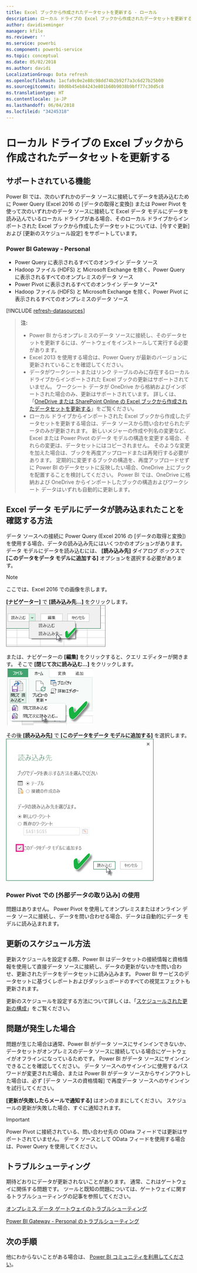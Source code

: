 ```yaml
---
title: Excel ブックから作成されたデータセットを更新する - ローカル
description: ローカル ドライブの Excel ブックから作成されたデータセットを更新する
author: davidiseminger
manager: kfile
ms.reviewer: ''
ms.service: powerbi
ms.component: powerbi-service
ms.topic: conceptual
ms.date: 05/02/2018
ms.author: davidi
LocalizationGroup: Data refresh
ms.openlocfilehash: 1acfa9c0e2e88c98dd74b2b92f7a3c6d27b25b00
ms.sourcegitcommit: 80d6b45eb84243e801b60b9038b9bff77c30d5c8
ms.translationtype: HT
ms.contentlocale: ja-JP
ms.lasthandoff: 06/04/2018
ms.locfileid: "34245318"
---
```

# <a name="refresh-a-dataset-created-from-an-excel-workbook-on-a-local-drive"></a>ローカル ドライブの Excel ブックから作成されたデータセットを更新する
## <a name="whats-supported"></a>サポートされている機能
Power BI では、次のいずれかのデータ ソースに接続してデータを読み込むために Power Query (Excel 2016 の [データの取得と変換]) または Power Pivot を使って次のいずれかのデータ ソースに接続して Excel データ モデルにデータを読み込んでいるローカル ドライブがある場合、そのローカル ドライブからインポートされた Excel ブックから作成したデータセットについては、[今すぐ更新] および [更新のスケジュール設定] をサポートしています。  

### <a name="power-bi-gateway---personal"></a>Power BI Gateway - Personal
* Power Query に表示されるすべてのオンライン データ ソース
* Hadoop ファイル (HDFS) と Microsoft Exchange を除く、Power Query に表示されるすべてのオンプレミスのデータ ソース
* Power Pivot に表示されるすべてのオンライン データ ソース\*
* Hadoop ファイル (HDFS) と Microsoft Exchange を除く、Power Pivot に表示されるすべてのオンプレミスのデータ ソース

<!-- Refresh Data sources-->
[!INCLUDE [refresh-datasources](./includes/refresh-datasources.md)]

> **注:**  
> 
> * Power BI からオンプレミスのデータ ソースに接続し、そのデータセットを更新するには、ゲートウェイをインストールして実行する必要があります。
> * Excel 2013 を使用する場合は、Power Query が最新のバージョンに更新されていることを確認してください。
> * データがワークシートまたはリンク テーブルのみに存在するローカル ドライブからインポートされた Excel ブックの更新はサポートされていません。 ワークシート データが OneDrive から格納およびインポートされた場合のみ、更新はサポートされています。 詳しくは、「[OneDrive または SharePoint Online の Excel ブックから作成されたデータセットを更新する](refresh-excel-file-onedrive.md)」をご覧ください。
> * ローカル ドライブからインポートされた Excel ブックから作成したデータセットを更新する場合は、データ ソースから問い合わせられたデータのみが更新されます。 新しいメジャーの作成や列名の変更など、Excel または Power Pivot のデータ モデルの構造を変更する場合、それらの変更は、データセットにはコピーされません。 そのような変更を加えた場合は、ブックを再度アップロードまたは再発行する必要があります。 定期的に変更するブックの構造を、再度アップロードせずに Power BI のデータセットに反映したい場合、OneDrive 上にブックを配置することを検討してください。 Power BI では、OneDrive に格納および OneDrive からインポートしたブックの構造およびワークシート データはいずれも自動的に更新します。
> 
> 

## <a name="how-do-i-make-sure-data-is-loaded-to-the-excel-data-model"></a>Excel データ モデルにデータが読み込まれたことを確認する方法
データ ソースへの接続に Power Query (Excel 2016 の [データの取得と変換]) を使用する場合、データの読み込み先にはいくつかのオプションがあります。 データ モデルにデータを読み込むには、 **[読み込み先]** ダイアログ ボックスで **[このデータをデータ モデルに追加する]** オプションを選択する必要があります。

> [!NOTE]
> ここでは、Excel 2016 での画像を示します。
> 
> 

**[ナビゲーター]** で **[読み込み先...]** をクリックします。  
    ![](media/refresh-excel-file-local-drive/refresh_loadtodm_1.png)

または、ナビゲーターの **[編集]** をクリックすると、クエリ エディターが開きます。 そこで **[閉じて次に読み込む...]** をクリックします。  
    ![](media/refresh-excel-file-local-drive/refresh_loadtodm_2.png)

その後 **[読み込み先]** で **[このデータをデータ モデルに追加する]** を選択します。  
    ![](media/refresh-excel-file-local-drive/refresh_loadtodm_3.png)

### <a name="what-if-i-use-get-external-data-in-power-pivot"></a>Power Pivot での [外部データの取り込み] の使用
問題はありません。 Power Pivot を使用してオンプレミスまたはオンライン データ ソースに接続し、データを問い合わせる場合、データは自動的にデータ モデルに読み込まれます。

## <a name="how-do-i-schedule-refresh"></a>更新のスケジュール方法
更新スケジュールを設定する際、Power BI はデータセットの接続情報と資格情報を使用して直接データ ソースに接続し、データの更新がないかを問い合わせ、更新されたデータをデータセットに読み込みます。 Power BI サービスのデータセットに基づくレポートおよびダッシュボードのすべての視覚エフェクトも更新されます。

更新のスケジュールを設定する方法について詳しくは、「[スケジュールされた更新の構成](refresh-scheduled-refresh.md)」をご覧ください。

## <a name="when-things-go-wrong"></a>問題が発生した場合
問題が生じた場合は通常、Power BI がデータ ソースにサインインできないか、データセットがオンプレミスのデータ ソースに接続している場合にゲートウェイがオフラインになっているためです。 Power BI がデータ ソースにサインインできることを確認してください。 データ ソースへのサインインに使用するパスワードが変更された場合、または Power BI がデータ ソースからサインアウトした場合は、必ず [データ ソースの資格情報] で再度データ ソースへのサインインを試行してください。

**[更新が失敗したらメールで通知する]** はオンのままにしてください。 スケジュールの更新が失敗した場合、すぐに通知されます。

>[!IMPORTANT]
>Power Pivot に接続されている、問い合わせ先の OData フィードでは更新はサポートされていません。 データ ソースとして OData フィードを使用する場合は、Power Query を使用してください。

## <a name="troubleshooting"></a>トラブルシューティング
期待どおりにデータが更新されないことがあります。 通常、これはゲートウェイに関係する問題です。 ツールと既知の問題については、ゲートウェイに関するトラブルシューティングの記事を参照してください。

[オンプレミス データ ゲートウェイのトラブルシューティング](service-gateway-onprem-tshoot.md)

[Power BI Gateway - Personal のトラブルシューティング](service-admin-troubleshooting-power-bi-personal-gateway.md)

## <a name="next-steps"></a>次の手順
他にわからないことがある場合は、 [Power BI コミュニティを利用してください](http://community.powerbi.com/)。

